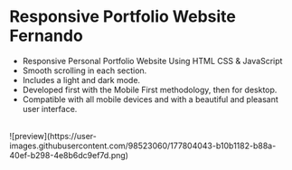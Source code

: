 # Responsive Portfolio Website Fernando

- Responsive Personal Portfolio Website Using HTML CSS & JavaScript
- Smooth scrolling in each section.
- Includes a light and dark mode.
- Developed first with the Mobile First methodology, then for desktop.
- Compatible with all mobile devices and with a beautiful and pleasant user interface.
<br>
![preview](https://user-images.githubusercontent.com/98523060/177804043-b10b1182-b88a-40ef-b298-4e8b6dc9ef7d.png)
